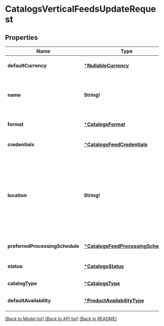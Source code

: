# CatalogsVerticalFeedsUpdateRequest

## Properties
Name | Type | Description | Notes
------------ | ------------- | ------------- | -------------
**defaultCurrency** | [***NullableCurrency**](NullableCurrency.md) |  | [optional] [default to null]
**name** | **String!** | A human-friendly name associated to a given feed. | [optional] [default to null]
**format** | [***CatalogsFormat**](CatalogsFormat.md) |  | [optional] [default to null]
**credentials** | [***CatalogsFeedCredentials**](CatalogsFeedCredentials.md) |  | [optional] [default to null]
**location** | **String!** | The URL where a feed is available for download. This URL is what Pinterest will use to download a feed for processing. | [optional] [default to null]
**preferredProcessingSchedule** | [***CatalogsFeedProcessingSchedule**](CatalogsFeedProcessingSchedule.md) |  | [optional] [default to null]
**status** | [***CatalogsStatus**](CatalogsStatus.md) |  | [optional] [default to null]
**catalogType** | [***CatalogsType**](CatalogsType.md) |  | [default to null]
**defaultAvailability** | [***ProductAvailabilityType**](ProductAvailabilityType.md) |  | [optional] [default to null]

[[Back to Model list]](../README.md#documentation-for-models) [[Back to API list]](../README.md#documentation-for-api-endpoints) [[Back to README]](../README.md)


